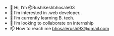 - 👋 Hi, I’m @Rushikeshbhosale03
- 👀 I’m interested in .web developer..
- 🌱 I’m currently learning B. tech.
- 💞️ I’m looking to collaborate on internship 
- 📫 How to reach me bhosalerushi93@gmail.com

<!---
Rushikeshbhosale03/Rushikeshbhosale03 is a ✨ special ✨ repository because its `README.md` (this file) appears on your GitHub profile.
You can click the Preview link to take a look at your changes.
--->
